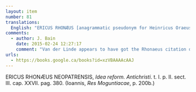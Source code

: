 ```yaml
---
layout: item
number: 81
translations:
  English: "ERICUS RHONÆUS [anagrammatic pseudonym for Heinricus Oraeus] NEOPATRENSIS, Ideas of the reforming Antichrist. Vol. I. Part II. Sect. III. Chap. XXVII. page 380. (Ioannis, Mainz history, p. 200b.) [Trans. S. Docking]"
comments:
  - author: J. Bain
    date: 2015-02-24 12:27:17
    comment: "Van der Linde appears to have got the Rhonaeus citation directly from Ioannis, who lists the volume number etc. exactly as it is here. The original volume, however, does not have a chapter 27 in this section, and p.380 has no reference to Hildegard whatsoever. In the preceding 7 or 8 pages, there are many references to Bernard of Clairvaux, but the Hildegard passage cited by Ioannis is nowhere to be found."
urls:
  - https://books.google.ca/books?id=xzVBAAAAcAAJ
---
```


ERICUS RHONÆUS NEOPATRENSIS, <em>Idea reform. Antichristi</em>. t. I. p. II. sect. III. cap. XXVII. pag. 380. (Ioannis, <em>Res Moguntiacae</em>, p. 200b.)
